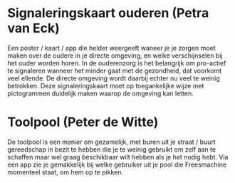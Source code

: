 # Signaleringskaart ouderen (Petra van Eck)
Een poster / kaart / app die helder weergeeft waneer je je zorgen moet maken over de oudere in je directe omgeving, en welke verschijnselen bij het ouder worden horen. In de ouderenzorg is het belangrijk om pro-actief te signaleren wanneer het minder gaat met de gezondheid, dat voorkomt veel ellende. De directe omgeving wordt daarbij echter nu veel te weinig betrokken. Deze signaleringskaart moet op toegankelijke wijze met pictogrammen duidelijk maken waarop de omgeving kan letten. 
# Toolpool (Peter de Witte)
De toolpool is een manier om gezamelijk, met buren uit je straat / buurt gereedschap in bezit te hebben die je te weinig gebruikt om zelf aan te schaffen maar wel graag beschikbaar wilt hebben als je het nodig hebt. Via een app zie je gemakkelijk bij welke gebruiker uit je pool die Freesmachine momenteel staat, om hem op te pikken. 

